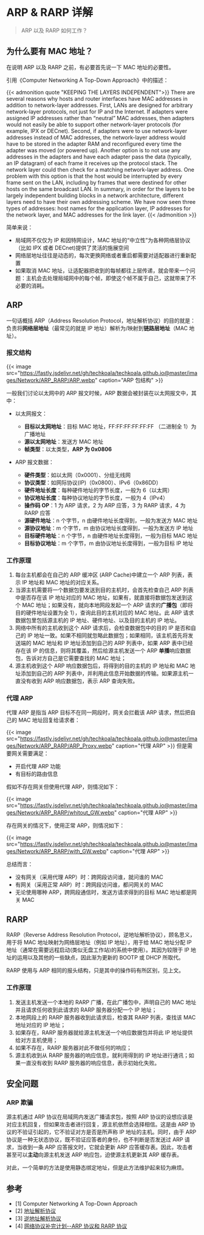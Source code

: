 # ARP & RARP 详解


> ARP 以及 RARP 如何工作？

<!--more-->

## 为什么要有 MAC 地址？

在说明 ARP 以及 RARP 之前，有必要首先说一下 MAC 地址的必要性。

引用《Computer Networking A Top-Down Approach》中的描述：

{{< admonition quote "KEEPING THE LAYERS INDEPENDENT">}}
There are several reasons why hosts and router interfaces have MAC addresses in addition to network-layer addresses. First, LANs are designed for arbitrary network-layer protocols, not just for IP and the Internet. If adapters were assigned IP addresses rather than “neutral” MAC addresses, then adapters would not easily be able to support other network-layer protocols (for example, IPX or DECnet). Second, if adapters were to use network-layer addresses instead of MAC addresses, the network-layer address would have to be stored in the adapter RAM and reconfigured every time the adapter was moved (or powered up). Another option is to not use any addresses in the adapters and have each adapter pass the data (typically, an IP datagram) of each frame it receives up the protocol stack. The network layer could then check for a matching network-layer address. One problem with this option is that the host would be interrupted by every frame sent on the LAN, including by frames that were destined for other hosts on the same broadcast LAN. In summary, in order for the layers to be largely independent building blocks in a network architecture, different layers need to have their own addressing scheme. We have now seen three types of addresses: host names for the application layer, IP addresses for the network layer, and
MAC addresses for the link layer.
{{< /admonition >}}

简单来说：

- 局域网不仅仅为 IP 和因特网设计，MAC 地址的“中立性”为各种网络层协议（比如 IPX 或者 DECnet)提供了灵活的施展空间
- 网络层地址往往是动态的，每次更换网络或者重启都需要对适配器进行重新配置
- 如果取消 MAC 地址，让适配器把收到的每帧都往上层传递，就会带来一个问题：主机会去处理局域网中的每个帧，即使这个帧不属于自己，这就带来了不必要的消耗。

## ARP

一句话概括 ARP（Address Resolution Protocol，地址解析协议）的目的就是：负责将**网络层地址**（最常见的就是 IP 地址）解析为/映射到**链路层地址**（MAC 地址）。

### 报文结构

{{< image src="https://fastly.jsdelivr.net/gh/techkoala/techkoala.github.io@master/images/Network/ARP_RARP/ARP.webp" caption="ARP 包结构" >}}

一般我们讨论以太网中的 ARP 报文时候，ARP 数据会被封装在以太网报文中，其中：

- 以太网报文：

  - **目标以太网地址**：目标 MAC 地址，FF:FF:FF:FF:FF:FF （二进制全 1）为广播地址
  - **源以太网地址**：发送方 MAC 地址
  - **帧类型**：以太类型，**ARP 为 0x0806**

- ARP 报文数据：

  - **硬件类型**：如以太网（0x0001）、分组无线网
  - **协议类型**：如网际协议(IP)（0x0800）、IPv6（0x86DD）
  - **硬件地址长度**：每种硬件地址的字节长度，一般为 6（以太网）
  - **协议地址长度**：每种协议地址的字节长度，一般为 4（IPv4）
  - **操作码 OP**：1 为 ARP 请求，2 为 ARP 应答，3 为 RARP 请求，4 为 RARP 应答
  - **源硬件地址**：n 个字节，n 由硬件地址长度得到，一般为发送方 MAC 地址
  - **源协议地址**：m 个字节，m 由协议地址长度得到，一般为发送方 IP 地址
  - **目标硬件地址**：n 个字节，n 由硬件地址长度得到，一般为目标 MAC 地址
  - **目标协议地址**：m 个字节，m 由协议地址长度得到，一般为目标 IP 地址

### 工作原理

1. 每台主机都会在自己的 ARP 缓冲区 (ARP Cache)中建立一个 ARP 列表，表示 IP 地址和 MAC 地址的对应关系。
2. 当源主机需要将一个数据包要发送到目的主机时，会首先检查自己 ARP 列表中是否存在该 IP 地址对应的 MAC 地址，如果有，就直接将数据包发送到这个 MAC 地址；如果没有，就向本地网段发起一个 ARP 请求的**广播包**（即将目的硬件地址设置为全 1），查询此目的主机对应的 MAC 地址。此 ARP 请求数据包里包括源主机的 IP 地址、硬件地址、以及目的主机的 IP 地址。
3. 网络中所有的主机收到这个 ARP 请求后，会检查数据包中的目的 IP 是否和自己的 IP 地址一致。如果不相同就忽略此数据包；如果相同，该主机首先将发送端的 MAC 地址和 IP 地址添加到自己的 ARP 列表中，如果 ARP 表中已经存在该 IP 的信息，则将其覆盖，然后给源主机发送一个 ARP **单播**响应数据包，告诉对方自己是它需要查找的 MAC 地址；
4. 源主机收到这个 ARP 响应数据包后，将得到的目的主机的 IP 地址和 MAC 地址添加到自己的 ARP 列表中，并利用此信息开始数据的传输。如果源主机一直没有收到 ARP 响应数据包，表示 ARP 查询失败。

### 代理 ARP

代理 ARP 是指当 ARP 目标不在同一网段时，网关会拦截该 ARP 请求，然后把自己的 MAC 地址回复给请求者：

{{< image src="https://fastly.jsdelivr.net/gh/techkoala/techkoala.github.io@master/images/Network/ARP_RARP/ARP_Proxy.webp" caption="代理 ARP" >}}
但是需要网关需要满足：

- 开启代理 ARP 功能
- 有目标的路由信息

假如不存在网关但使用代理 ARP，则情况如下：

{{< image src="https://fastly.jsdelivr.net/gh/techkoala/techkoala.github.io@master/images/Network/ARP_RARP/whitout_GW.webp" caption="代理 ARP" >}}

存在网关的情况下，使用正常 ARP，则情况如下：

{{< image src="https://fastly.jsdelivr.net/gh/techkoala/techkoala.github.io@master/images/Network/ARP_RARP/with_GW.webp" caption="代理 ARP" >}}

总结而言：

- 没有网关（采用代理 ARP）时：跨网段访问谁，就问谁的 MAC
- 有网关（采用正常 ARP）时：跨网段访问谁，都问网关的 MAC
- 无论使用哪种 ARP，跨网段通信时，发送方请求得到的目标 MAC 地址都是网关 MAC

## RARP

RARP（Reverse Address Resolution Protocol，逆地址解析协议），顾名思义，用于将 MAC 地址映射为网络层地址（例如 IP 地址），用于给 MAC 地址分配 IP 地址（通常在需要远程启动(类似无盘工作站)的系统中使用）。其因为较限于 IP 地址的运用以及其他的一些缺点，因此渐为更新的 BOOTP 或 DHCP 所取代。

RARP 使用与 ARP 相同的报头结构，只是其中的操作码有所区别，见上文。

### 工作原理

1. 发送主机发送一个本地的 RARP 广播，在此广播包中，声明自己的 MAC 地址并且请求任何收到此请求的 RARP 服务器分配一个 IP 地址；
2. 本地网段上的 RARP 服务器收到此请求后，检查其 RARP 列表，查找该 MAC 地址对应的 IP 地址；
3. 如果存在，RARP 服务器就给源主机发送一个响应数据包并将此 IP 地址提供给对方主机使用；
4. 如果不存在，RARP 服务器对此不做任何的响应；
5. 源主机收到从 RARP 服务器的响应信息，就利用得到的 IP 地址进行通讯；如果一直没有收到 RARP 服务器的响应信息，表示初始化失败。

## 安全问题

### ARP 欺骗

源主机通过 ARP 协议在局域网内发送广播请求包，按照 ARP 协议的设想应该是对应主机回复，但如果攻击者进行回复，源主机依然会选择相信。这是由 ARP 协议的不验证引起的，它不验证对方是否是所声称 IP 地址的主机。同时，由于 ARP 协议是一种无状态协议，既不验证应答者的身份，也不判断是否发送过 ARP 请求，当收到一条 ARP 应答报文时，它就会更新 ARP 应答缓存表。因此，攻击者甚至可以**主动**向源主机发送 ARP 响应包，迫使源主机更新其 ARP 缓存表。

对此，一个简单的方法是使用静态绑定地址，但是此方法维护起来较为麻烦。

## 参考

- [1] Computer Networking A Top-Down Approach
- [2] [地址解析协议](https://zh.wikipedia.org/wiki/%E5%9C%B0%E5%9D%80%E8%A7%A3%E6%9E%90%E5%8D%8F%E8%AE%AE)
- [3] [逆地址解析协议](https://zh.wikipedia.org/wiki/%E9%80%86%E5%9C%B0%E5%9D%80%E8%A7%A3%E6%9E%90%E5%8D%8F%E8%AE%AE)
- [4] [网络协议补完计划--ARP 协议和 RARP 协议](https://www.jianshu.com/p/782f3b60eb19)

